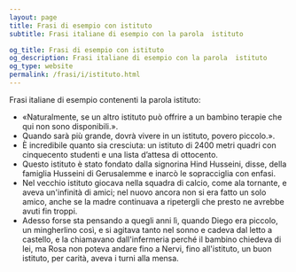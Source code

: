 ```yaml
---
layout: page
title: Frasi di esempio con istituto 
subtitle: Frasi italiane di esempio con la parola  istituto

og_title: Frasi di esempio con istituto 
og_description: Frasi italiane di esempio con la parola  istituto
og_type: website
permalink: /frasi/i/istituto.html
---
```


Frasi italiane di esempio contenenti la parola istituto:


- «Naturalmente, se un altro istituto può offrire a un bambino terapie che qui non sono disponibili.».
- Quando sarà più grande, dovrà vivere in un istituto, povero piccolo.».
- È incredibile quanto sia cresciuta: un istituto di 2400 metri quadri con cinquecento studenti e una lista d’attesa di ottocento.
- Questo istituto è stato fondato dalla signorina Hind Husseini, disse, della famiglia Husseini di Gerusalemme e inarcò le sopracciglia con enfasi.
- Nel vecchio istituto giocava nella squadra di calcio, come ala tornante, e aveva un'infinità di amici; nel nuovo ancora non si era fatto un solo amico, anche se la madre continuava a ripetergli che presto ne avrebbe avuti fin troppi.
- Adesso forse sta pensando a quegli anni lì, quando Diego era piccolo, un mingherlino così, e si agitava tanto nel sonno e cadeva dal letto a castello, e la chiamavano dall'infermeria perché il bambino chiedeva di lei, ma Rosa non poteva andare fino a Nervi, fino all'istituto, un buon istituto, per carità, aveva i turni alla mensa.
